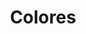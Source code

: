---
title: "Colores"
url: /ciudad-autonoma-de-buenos-aires/colores-avenida-la-plata/
shop: Schreibwaren
---